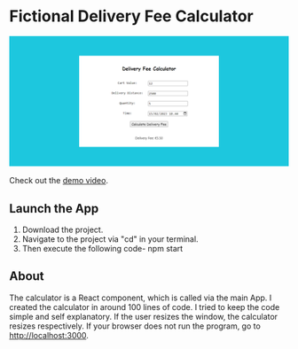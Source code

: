 # Fictional Delivery Fee Calculator 

<img src="Delivery fee calculator image.png"/>

Check out the [demo video](https://youtu.be/jOFY6kj2yzU).

## Launch the App

1) Download the project.
2) Navigate to the project via "cd" in your terminal.
3) Then execute the following code- npm start


## About

The calculator is a React component, which is called via the main App. I created the calculator in around 100 lines of code. I tried to keep the code simple and self explanatory. If the user resizes the window, the calculator resizes respectively. If your browser does not run the program, go to [http://localhost:3000](http://localhost:3000).
